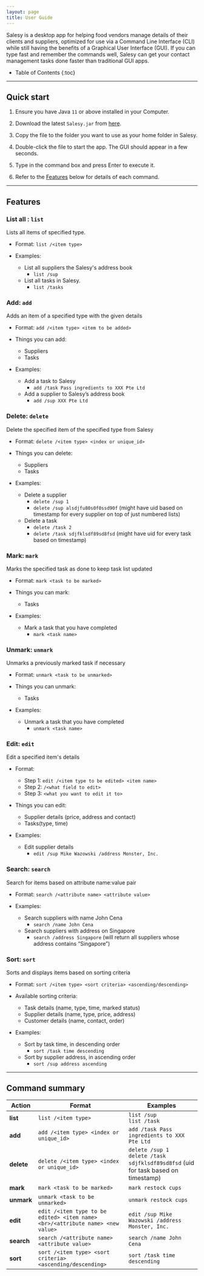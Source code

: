 ```yaml
---
layout: page
title: User Guide
---
```


Salesy is a desktop app for helping food vendors manage details of their clients and suppliers, optimized for use via a Command Line Interface (CLI) while still having the benefits of a Graphical User Interface (GUI). If you can type fast and remember the commands well, Salesy can get your contact management tasks done faster than traditional GUI apps.

* Table of Contents
  {:toc}

--------------------------------------------------------------------------------------------------------------------

## Quick start

1. Ensure you have Java `11` or above installed in your Computer.

1. Download the latest `Salesy.jar` from [here](https://github.com/AY2223S1-CS2103T-W08-4/tp/releases).

1. Copy the file to the folder you want to use as your home folder in Salesy.

1. Double-click the file to start the app. The GUI should appear in a few seconds.

1. Type in the command box and press Enter to execute it.

1. Refer to the [Features](#features) below for details of each command.

--------------------------------------------------------------------------------------------------------------------

## Features


### List all : `list`

Lists all items of specified type.

- Format: `list /<item type>`

- Examples:
    - List all suppliers the Salesy's address book
        - `list /sup`
    - List all tasks in Salesy.
        - `list /tasks`


### Add: `add`

Adds an item of a specified type with the given details

- Format: `add /<item type> <item to be added>`

- Things you can add:
    - Suppliers
    - Tasks

- Examples:
    - Add a task to Salesy
        - `add /task Pass ingredients to XXX Pte Ltd`
    - Add a supplier to Salesy’s address book
        - `add /sup XXX Pte Ltd`


### Delete: `delete`

Delete the specified item of the specified type from Salesy

- Format: `delete /<item type> <index or unique_id>`

- Things you can delete:
    - Suppliers
    - Tasks

- Examples:
    - Delete a supplier
        - `delete /sup 1`
        - `delete /sup alsdjfu80s0f0ssd90f` (might have uid based on timestamp for every supplier on top of just numbered lists)
    - Delete a task
        - `delete /task 2`
        - `delete /task sdjfklsdf89sd8fsd` (might have uid for every task based on timestamp)


### Mark: `mark`

Marks the specified task as done to keep task list updated

- Format: `mark <task to be marked>`

- Things you can mark:
    - Tasks

- Examples:
    - Mark a task that you have completed
        - `mark <task name>`


### Unmark: `unmark`

Unmarks a previously marked task if necessary

- Format: `unmark <task to be unmarked>`

- Things you can unmark:
    - Tasks

- Examples:
    - Unmark a task that you have completed
        - `unmark <task name>`


### Edit: `edit`

Edit a specified item's details

- Format:
    - Step 1: `edit /<item type to be edited> <item name>`
    - Step 2: `/<what field to edit>`
    - Step 3: `<what you want to edit it to>`

- Things you can edit:
    - Supplier details (price, address and contact)
    - Tasks(type, time)

- Examples:
    - Edit supplier details
        - `edit /sup Mike Wazowski /address Monster, Inc.`


### Search: `search`

Search for items based on attribute name:value pair

- Format: `search /<attribute name> <attribute value>`

- Examples:
    - Search suppliers with name John Cena
        - `search /name John Cena`
    - Search suppliers with address on Singapore
        - `search /address Singapore` (will return all suppliers whose address contains “Singapore”)


### Sort: `sort`

Sorts and displays items based on sorting criteria

- Format: `sort /<item type> <sort criteria> <ascending/descending>`

- Available sorting criteria:
    - Task details (name, type, time, marked status)
    - Supplier details (name, type, price, address)
    - Customer details (name, contact, order)

- Examples:
    - Sort by task time, in descending order
        - `sort /task time descending`
    - Sort by supplier address, in ascending order
        - `sort /sup address ascending`

--------------------------------------------------------------------------------------------------------------------

## Command summary

| Action     | Format                                                                         | Examples                                                                              |
|------------|--------------------------------------------------------------------------------|---------------------------------------------------------------------------------------|
| **list**   | `list /<item type>`                                                            | `list /sup`<br>`list /task`                                                           |
| **add**    | `add /<item type> <index or unique_id>`                                        | `add /task Pass ingredients to XXX Pte Ltd`                                           |
| **delete** | `delete /<item type> <index or unique_id>`                                     | `delete /sup 1`<br>`delete /task sdjfklsdf89sd8fsd` (uid for task based on timestamp) |
| **mark**   | `mark <task to be marked>`                                                     | `mark restock cups`                                                                   |
| **unmark** | `unmark <task to be unmarked>`                                                 | `unmark restock cups`                                                                 |
| **edit**   | `edit /<item type to be edited> <item name> <br>/<attribute name> <new value>` | `edit /sup Mike Wazowski /address Monster, Inc.`                                      |
| **search** | `search /<attribute name> <attribute value>`                                   | `search /name John Cena`                                                              |
| **sort**   | `sort /<item type> <sort criteria> <ascending/descending>`                     | `sort /task time descending`                                                          |
